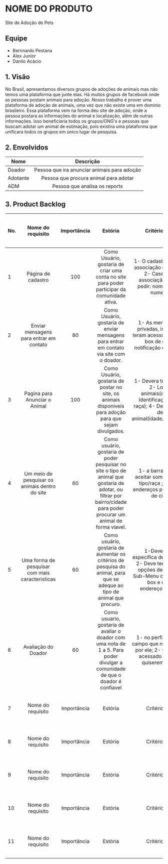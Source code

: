 # NOME DO PRODUTO
Site de Adoção de Pets

## Equipe
* Bernnardo Pestana
* Alex Junior
* Danilo Acácio

## 1. Visão 

No Brasil, apresentamos diversos grupos de adoções de animais mas não temos uma plataforma que junte elas. Há muitos grupos de facebook onde as pessoas postam animais para adoção. Nosso trabalho é prover uma plataforma de adoção de animais, uma vez que não existe uma em dominio brasileiro. Essa plataforma vem na forma deu site de adoção, onde a pessoa postara as informações do animal e localização, além de outras informações. Isso beneficiaria todos os grupos/ONG's e pessoas que buscam adotar um animal de estimação, pois existira uma plataforma que unificara todos os grupos em único lugar de pesquisa. 

## 2. Envolvidos

| Nome                      | Descrição     |
| -------------             |:-------------:|
| Doador  | Pessoa que ira anunciar animais para adoção |
| Adotante  | Pessoa que procura animal para adotar |
|ADM    | Pessoa que analisa os reports |

## 3. Product Backlog

| No. | Nome do requisito      | Importância | Estória   | Critérios de Aceitação | Link para o Protótipo de Baixa Fidelidade  |
| ----|:---------------------: |:----------: | :-------: | :--------------------: | :----------------------------------------: |
|   1 | Página de cadastro     | 100 | Como Usuário, gostaria de criar uma conta no site para poder participar da comunidade ativa. | 1- O cadastro pode ser feito por associação de Gmail/ Facebook; 2- Caso não seja feito a associação, o cadastro deve pedir: nome, endereço, email, numero de celular;| Link para o Protótipo de Baixa Fidelidade  |
| 2   | Enviar mensagens para entrar em contato  | 80 | Como Usuário, gostaria de enviar mensagens para entrar em contato via site com o doador.  | 1- As mensagens devem ser privadas, isso é, terceiros não teram acesso as mensagens; 2-A box de mensagens tera notificação caso esteja fechada; | Link para o Protótipo de Baixa Fidelidade  |
| 3   | Pagina para Anunciar o Animal      | 100 | Como Usuário, gostaria de postar no site, os animais disponiveis para adoção para que sejam divulgados.    | 1- Devera ter fotos dos animais; 2- Localização dos animais(cidade/bairro); 3- Identificação do animal(tipo/ raça); 4- Deve conter uma breve descrição do animal(idade/cor/saúde/porte/etc) | Link para o Protótipo de Baixa Fidelidade  |
| 4   | Um meio de pesquisar os animais dentro do site     | 60 | Como usuário, gostaria de poder pesquisar no site o tipo de animal que gostaria de adotar, ou filtrar por bairro/cidade  para poder procurar um animal de forma viavel. | 1- a barra de pesquisa deve aceitar somente caso de animal tipo/raça ; 2- Podera utilizar endereços para a pesquisa(nome de cidade/ bairro) | Link para o Protótipo de Baixa Fidelidade  |
| 5 | Uma forma de pesquisar com mais caracteristicas  | 60 | Como usuário, gostaria de aumentar os critérios de pesquisa do animal, para que se adeque ao tipo de animal que procuro.  | 1-Deve ser uma pagina especifica de pesquisa avançada; 2- Deve ter um sub-menu das opções de filtro de busca; 3- Sub-Menu composto por check-box e uma barra para endereço(caso necessário) | Link para o Protótipo de Baixa Fidelidade  |
| 6 | Avaliação do Doador     | 60 | Como usuario, gostaria de avaliar o doador com uma nota de 1 a 5. Para poder divulgar a comunidade de que o doador é confiavel   | 1- no perfil do doador tera um campo que não pode ser auterado por ele; 2- Esse campo so sera acessado por adotantes que quiserem avaliar o doador | Link para o Protótipo de Baixa Fidelidade  |
| 7 | Nome do requisito      | Importância | Estória   | Critérios de Aceitação | Link para o Protótipo de Baixa Fidelidade  |
| 8 | Nome do requisito      | Importância | Estória   | Critérios de Aceitação | Link para o Protótipo de Baixa Fidelidade  |
| 9 | Nome do requisito      | Importância | Estória   | Critérios de Aceitação | Link para o Protótipo de Baixa Fidelidade  |
| 10 | Nome do requisito      | Importância | Estória   | Critérios de Aceitação | Link para o Protótipo de Baixa Fidelidade  |
| 11 | Nome do requisito      | Importância | Estória   | Critérios de Aceitação | Link para o Protótipo de Baixa Fidelidade  |




